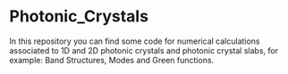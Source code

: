 # Photonic_Crystals
In this repository you can find some code for numerical calculations associated to 1D and 2D photonic crystals and photonic crystal slabs, for example: Band Structures, Modes and Green functions.
